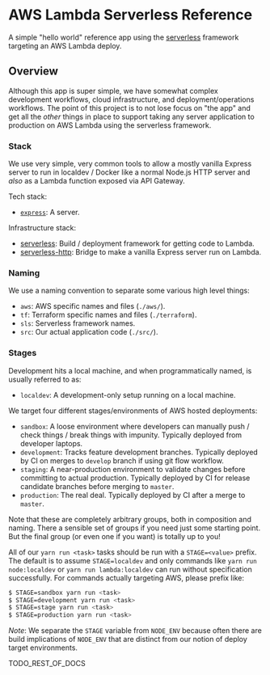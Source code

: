 AWS Lambda Serverless Reference
===============================

A simple "hello world" reference app using the [serverless][] framework targeting an AWS Lambda deploy.

## Overview

Although this app is super simple, we have somewhat complex development workflows, cloud infrastructure, and deployment/operations workflows. The point of this project is to not lose focus on "the app" and get all the _other_ things in place to support taking any server application to production on AWS Lambda using the serverless framework.

### Stack

We use very simple, very common tools to allow a mostly vanilla Express server to run in localdev / Docker like a normal Node.js HTTP server and _also_ as a Lambda function exposed via API Gateway.

Tech stack:

* [`express`](serverless-http): A server.

Infrastructure stack:

* [serverless][]: Build / deployment framework for getting code to Lambda.
* [serverless-http][]: Bridge to make a vanilla Express server run on Lambda.

### Naming

We use a naming convention to separate some various high level things:

* `aws`: AWS specific names and files (`./aws/`).
* `tf`: Terraform specific names and files (`./terraform`).
* `sls`: Serverless framework names.
* `src`: Our actual application code (`./src/`).

### Stages

Development hits a local machine, and when programmatically named, is usually referred to as:

* `localdev`: A development-only setup running on a local machine.

We target four different stages/environments of AWS hosted deployments:

* `sandbox`: A loose environment where developers can manually push / check things / break things with impunity. Typically deployed from developer laptops.
* `development`: Tracks feature development branches. Typically deployed by CI on merges to `develop` branch if using git flow workflow.
* `staging`: A near-production environment to validate changes before committing to actual production. Typically deployed by CI for release candidate branches before merging to `master`.
* `production`: The real deal. Typically deployed by CI after a merge to `master`.

Note that these are completely arbitrary groups, both in composition and naming. There a sensible set of groups if you need just some starting point. But the final group (or even one if you want) is totally up to you!

All of our `yarn run <task>` tasks should be run with a `STAGE=<value>` prefix. The default is to assume `STAGE=localdev` and only commands like `yarn run node:localdev` or `yarn run lambda:localdev` can run without specification successfully. For commands actually targeting AWS, please prefix like:

```sh
$ STAGE=sandbox yarn run <task>
$ STAGE=development yarn run <task>
$ STAGE=stage yarn run <task>
$ STAGE=production yarn run <task>
```

_Note_: We separate the `STAGE` variable from `NODE_ENV` because often there are build implications of `NODE_ENV` that are distinct from our notion of deploy target environments.

TODO_REST_OF_DOCS

[serverless]: https://serverless.com/
[serverless-http]: https://github.com/dougmoscrop/serverless-http
